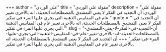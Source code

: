 +++
author = "علي الوردي"
title = "مقولة علي الوردي"
description = "مقولة علي الوردي: أن التجديد في الفكر لا يعني التمشدق بالمصطلحات الحديثة، انه بالأحرى تغيير عام في المقاييس الذهنية التي يجري عليها المرء في تفكير."
quote = '''أن التجديد في الفكر لا يعني التمشدق بالمصطلحات الحديثة، انه بالأحرى تغيير عام في المقاييس الذهنية التي يجري عليها المرء في تفكير.'''
slug = "أن-التجديد-في-الفكر-لا-يعني-التمشدق-بالمصطلحات-الحديثة-انه-بالأحرى-تغيير-عام-في-المقاييس-الذهنية-التي-يجري-عليها-المرء-في-تفكير"
+++
أن التجديد في الفكر لا يعني التمشدق بالمصطلحات الحديثة، انه بالأحرى تغيير عام في المقاييس الذهنية التي يجري عليها المرء في تفكير.
